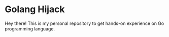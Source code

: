 # Golang Hijack

Hey there! This is my personal repository to get hands-on experience on Go programming language.
